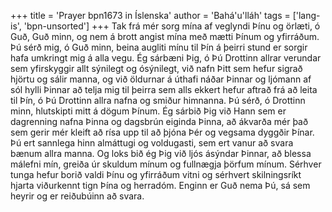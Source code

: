+++
title = 'Prayer bpn1673 in Íslenska'
author = 'Bahá'u'lláh'
tags = ['lang-is', 'bpn-unsorted']
+++
Tak frá mér sorg mína af veglyndi Þínu og örlæti, ó Guð, Guð minn, og nem á brott angist mína með mætti Þínum og yfirráðum. Þú sérð mig, ó Guð minn, beina augliti mínu til Þín á þeirri stund er sorgir hafa umkringt mig á alla vegu. Ég sárbæni Þig, ó Þú Drottinn allrar ver­undar sem yfirskyggir allt sýnilegt og ósýnilegt, við nafn Þitt sem hefur sigrað hjörtu og sálir manna, og við öldurnar á úthafi náðar Þinnar og ljómann af sól hylli Þinnar að telja mig til þeirra sem alls ekkert hefur aftrað frá að leita til Þín, ó Þú Drottinn allra nafna og smiður himnanna.
Þú sérð, ó Drottinn minn, hlutskipti mitt á dögum Þínum. Ég sárbið Þig við Hann sem er dagrenning nafna Þinna og dagsbrún eiginda Þinna, að ákvarða mér það sem gerir mér kleift að rísa upp til að þjóna Þér og vegsama dyggðir Þínar. Þú ert sannlega hinn almáttugi og voldugasti, sem ert vanur að svara bænum allra manna.
Og loks bið ég Þig við ljós ásýndar Þinnar, að blessa málefni mín, greiða úr skuldum mínum og fullnægja þörfum mínum. Sérhver tunga hefur bor­ið valdi Þínu og yfir­ráð­um vitni og sér­hvert skiln­­ings­ríkt hjarta viður­kennt tign Þína og herra­dóm. Enginn er Guð nema Þú, sá sem heyrir og er reiðubúinn að svara.
